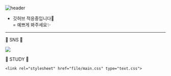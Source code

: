 ![header](https://capsule-render.vercel.app/api?type=waving&text=Druids&nbsp;Developer&fontSize=40&fontAlign=25&fontColor=FFFFFF&animation=fadeIn&height=170&fontAlignY=35&color=timeGradient)

- 깃허브 적응중입니다🌱  
= 예쁘게 봐주세요✨  

***

<html> 
<body class="htmlss"> 
💬 SNS 💬 
  
<a href="https://blog.naver.com/catoo_4" target="_blank"><img src="https://img.shields.io/badge/Blog-03C75A?style=for-the-badge&logo=Naver&logoColor=white"></a>

💬 STUDY 💬 
  


</body>
<hrad> 
  
    <link rel="stylesheet" href="file/main.css" type="text.css">
</head>
<link rel="stylesheet" href="file/main.css" type="text.css">
</html>

<!--
**SeungYeon04/SeungYeon04** is a ✨ _special_ ✨ repository because its `README.md` (this file) appears on your GitHub profile.

Here are some ideas to get you started:

- 🔭 I’m currently working on ...
- 🌱 I’m currently learning ...
- 👯 I’m looking to collaborate on ...
- 🤔 I’m looking for help with ...
- 💬 Ask me about ...
- 📫 How to reach me: ...
- 😄 Pronouns: ...
- ⚡ Fun fact: ...
폰트 어캐 
-->
